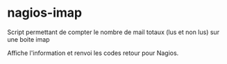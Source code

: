 # nagios-imap

Script permettant de compter le nombre de mail totaux (lus et non lus) sur une boite imap

Affiche l'information et renvoi les codes retour pour Nagios.

